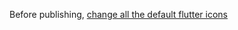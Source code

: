 Before publishing, [change all the default flutter icons](https://flutter.dev/docs/development/ui/assets-and-images)